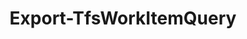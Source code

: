 ﻿---
title: Export-TfsWorkItemQuery
breadcrumbs: [ "WorkItem", "Query" ]
parent: "WorkItem.Query"
description: "Exports a saved work item query to XML."
remarks: "Work item queries can be exported to XML files (.WIQ extension) in order to be shared and reused. Visual Studio Team Explorer has the ability to open and save WIQ files. Use this cmdlet to generate WIQ files compatible with the format supported by Team Explorer."
parameterSets: 
  "_All_": [ AsXml, Collection, Destination, Encoding, FlattenFolders, Force, Project, Query, Scope ] 
  "Export to file":  
    Query: 
      type: "object"  
      position: "0"  
      required: true  
    Destination: 
      type: "string"  
      required: true  
    Collection: 
      type: "object"  
    Encoding: 
      type: "string"  
    FlattenFolders: 
      type: "SwitchParameter"  
    Force: 
      type: "SwitchParameter"  
    Project: 
      type: "object"  
    Scope: 
      type: "string"  
  "Export to output stream":  
    Query: 
      type: "object"  
      position: "0"  
      required: true  
    AsXml: 
      type: "SwitchParameter"  
      required: true  
    Collection: 
      type: "object"  
    Project: 
      type: "object"  
    Scope: 
      type: "string" 
parameters: 
  - name: "Query" 
    description: "Specifies one or more saved queries to export. Wildcards supported." 
    required: true 
    globbing: false 
    pipelineInput: "true (ByValue)" 
    position: 0 
    type: "object" 
    aliases: [ Path ] 
  - name: "Path" 
    description: "Specifies one or more saved queries to export. Wildcards supported.This is an alias of the Query parameter." 
    required: true 
    globbing: false 
    pipelineInput: "true (ByValue)" 
    position: 0 
    type: "object" 
    aliases: [ Path ] 
  - name: "Scope" 
    description: "Specifies the scope of the returned item. Personal refers to the \"My Queries\" folder\", whereas Shared refers to the \"Shared Queries\" folder. When omitted defaults to \"Both\", effectively searching for items in both scopes." 
    globbing: false 
    type: "string" 
    defaultValue: "Both" 
  - name: "Destination" 
    description: "Specifies the path to the folder where exported queries are saved." 
    required: true 
    globbing: false 
    type: "string" 
  - name: "Encoding" 
    description: "Specifies the encoding for the exported XML files. When omitted, defaults to UTF-8." 
    globbing: false 
    type: "string" 
    defaultValue: "UTF-8" 
  - name: "FlattenFolders" 
    description: "Flattens the query folder structure. When omitted, the original query folder structure is recreated in the destination folder." 
    globbing: false 
    type: "SwitchParameter" 
    defaultValue: "False" 
  - name: "Force" 
    description: "Allows the cmdlet to overwrite an existing file in the destination folder." 
    globbing: false 
    type: "SwitchParameter" 
    defaultValue: "False" 
  - name: "AsXml" 
    description: "Exports the saved query to the standard output stream as a string-encoded XML document." 
    required: true 
    globbing: false 
    type: "SwitchParameter" 
    defaultValue: "False" 
  - name: "Project" 
    description: "Specifies the name of the Team Project, its ID (a GUID), or a Microsoft.TeamFoundation.Core.WebApi.TeamProject object to connect to. When omitted, it defaults to the connection set by Connect-TfsTeamProject (if any). For more details, see the Get-TfsTeamProject cmdlet." 
    globbing: false 
    pipelineInput: "true (ByValue)" 
    type: "object" 
  - name: "Collection" 
    description: "Specifies the URL to the Team Project Collection or Azure DevOps Organization to connect to, a TfsTeamProjectCollection object (Windows PowerShell only), or a VssConnection object. You can also connect to an Azure DevOps Services organizations by simply providing its name instead of the full URL. For more details, see the Get-TfsTeamProjectCollection cmdlet. When omitted, it defaults to the connection set by Connect-TfsTeamProjectCollection (if any)." 
    globbing: false 
    pipelineInput: "true (ByValue)" 
    type: "object"
inputs: 
  - type: "System.Object" 
    description: "Specifies one or more saved queries to export. Wildcards supported." 
  - type: "System.Object" 
    description: "Specifies the name of the Team Project, its ID (a GUID), or a Microsoft.TeamFoundation.Core.WebApi.TeamProject object to connect to. When omitted, it defaults to the connection set by Connect-TfsTeamProject (if any). For more details, see the Get-TfsTeamProject cmdlet." 
  - type: "System.Object" 
    description: "Specifies the URL to the Team Project Collection or Azure DevOps Organization to connect to, a TfsTeamProjectCollection object (Windows PowerShell only), or a VssConnection object. You can also connect to an Azure DevOps Services organizations by simply providing its name instead of the full URL. For more details, see the Get-TfsTeamProjectCollection cmdlet. When omitted, it defaults to the connection set by Connect-TfsTeamProjectCollection (if any)."
outputs: 
  - type: "System.String" 
    description: 
notes: 
relatedLinks: 
  - text: "Online Version:" 
    uri: "https://tfscmdlets.dev/Cmdlets/WorkItem/Query/Export-TfsWorkItemQuery"
aliases: 
examples: 
---
